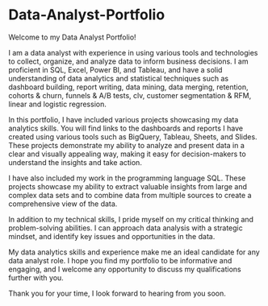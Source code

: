 # Data-Analyst-Portfolio

Welcome to my Data Analyst Portfolio!

I am a data analyst with experience in using various tools and technologies to collect, organize, and analyze data to inform business decisions. I am proficient in SQL, Excel, Power BI, and Tableau, and have a solid understanding of data analytics and statistical techniques such as dashboard building, report writing, data mining, data merging, retention, cohorts & churn, funnels & A/B tests,  clv, customer segmentation & RFM,  linear and logistic regression.

In this portfolio, I have included various projects showcasing my data analytics skills. You will find links to the dashboards and reports I have created using various tools such as BigQuery, Tableau, Sheets, and Slides. These projects demonstrate my ability to analyze and present data in a clear and visually appealing way, making it easy for decision-makers to understand the insights and take action.

I have also included my work in the programming language SQL. These projects showcase my ability to extract valuable insights from large and complex data sets and to combine data from multiple sources to create a comprehensive view of the data.

In addition to my technical skills, I pride myself on my critical thinking and problem-solving abilities. I can approach data analysis with a strategic mindset, and identify key issues and opportunities in the data.

My data analytics skills and experience make me an ideal candidate for any data analyst role. I hope you find my portfolio to be informative and engaging, and I welcome any opportunity to discuss my qualifications further with you.

Thank you for your time, I look forward to hearing from you soon.
